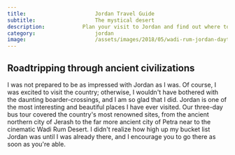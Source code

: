 ```yaml
---
title:						Jordan Travel Guide
subtitle:					The mystical desert
description:			Plan your visit to Jordan and find out where to go and what to do in Jordan. Read about itineraries, activities, places to stay and travel essentials.
category:					jordan
image:						/assets/images/2018/05/wadi-rum-jordan-daytime-landscape.jpg
---
```


## Roadtripping through ancient civilizations

I was not prepared to be as impressed with Jordan as I was. Of course, I was excited to visit the country; otherwise, I wouldn't have bothered with the daunting boarder-crossings, and I am so glad that I did. Jordan is one of the most interesting and beautiful places I have ever visited. Our three-day bus tour covered the country's most renowned sites, from the ancient northern city of Jerash to the far more ancient city of Petra near to the cinematic Wadi Rum Desert. I didn't realize how high up my bucket list Jordan was until I was already there, and I encourage you to go there as soon as you're able.
